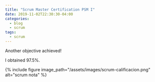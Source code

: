 ```yaml
---
title: "Scrum Master Certification PSM I"
date: 2019-11-02T22:30:30-04:00
categories:
  - blog
  - scrum
tags:
  - scrum
---
```


Another objective achieved!

I obtained 97.5%. 

{% include figure image_path="/assets/images/scrum-calificacion.png" alt="scrum nota" %}




